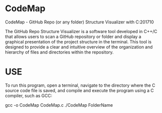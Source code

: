 # CodeMap
CodeMap -
GitHub Repo (or any folder) Structure Visualizer with C:201710

The GitHub Repo Structure Visualizer is a software tool developed in C++/C that allows users to scan a GitHub repository or folder and display a graphical presentation of the project structure in the terminal. This tool is designed to provide a clear and intuitive overview of the organization and hierarchy of files and directories within the repository.

#  USE
To run this program, open a terminal, navigate to the directory where the C source code file is saved, and compile and execute the program using a C compiler, such as GCC:

gcc -o CodeMap CodeMap.c
./CodeMap FolderName
